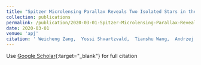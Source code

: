 ```yaml
---
title: "Spitzer Microlensing Parallax Reveals Two Isolated Stars in the Galactic Bulge"
collection: publications
permalink: /publication/2020-03-01-Spitzer-Microlensing-Parallax-Reveals-Two-Isolated-Stars-in-the-Galactic-Bulge
date: 2020-03-01
venue: 'apj'
citation: ' Weicheng Zang,  Yossi Shvartzvald,  Tianshu Wang,  Andrzej Udalski,  Chung-Uk Lee,  Takahiro Sumi,  Jesper Skottfelt,  Shun-Sheng Li,  Shude Mao,  Wei Zhu,  Jennifer Yee,  Sebastiano Calchi Novati,  Charles Beichman,  Geoffery Bryden,  Sean Carey,  B. Gaudi,  Calen Henderson,  Przemek Mróz,  Jan Skowron,  Radoslaw Poleski,  Michał Szymański,  Igor Soszyński,  Paweł Pietrukowicz,  Szymon Kozłowski,  Krzysztof Ulaczyk,  Krzysztof Rybicki,  Patryk Iwanek,  Etienne Bachelet,  Grant Christie,  Jonathan Green,  Steve Hennerley,  Dan Maoz,  Tim Natusch,  Richard Pogge,  Rachel Street,  Yiannis Tsapras,  Michael Albrow,  Sun-Ju Chung,  Andrew Gould,  Cheongho Han,  Kyu-Ha Hwang,  Youn Jung,  Yoon-Hyun Ryu,  In-Gu Shin,  Sang-Mok Cha,  Dong-Jin Kim,  Hyoun-Woo Kim,  Seung-Lee Kim,  Dong-Joo Lee,  Yongseok Lee,  Byeong-Gon Park,  Ian Bond,  Fumio Abe,  Richard Barry,  David Bennett,  Aparna Bhattacharya,  Martin Donachie,  Akihiko Fukui,  Yuki Hirao,  Yoshitaka Itow,  Iona Kondo,  Naoki Koshimoto,  Man Alex Li,  Yutaka Matsubara,  Yasushi Muraki,  Shota Miyazaki,  Masayuki Nagakane,  Clément Ranc,  Nicholas Rattenbury,  Haruno Suematsu,  Denis Sullivan,  Daisuke Suzuki,  Paul Tristram,  Atsunori Yonehara,  Martin Dominik,  Markus Hundertmark,  Uffe Jørgensen,  Sohrab Rahvar,  Sedighe Sajadian,  Colin Snodgrass,  Valerio Bozza,  Martin Burgdorf,  Daniel Evans,  R. Figuera Jaimes,  Yuri Fujii,  Luigi Mancini,  Penelope Longa-Peña,  Christiane Helling,  Nuno Peixinho,  Markus Rabus,  John Southworth,  Eduardo Unda-Sanzana,  Carolina von Essen, &quot;Spitzer Microlensing Parallax Reveals Two Isolated Stars in the Galactic Bulge.&quot; apj, 2020.'
---
```

Use [Google Scholar](https://scholar.google.com/scholar?q=Spitzer+Microlensing+Parallax+Reveals+Two+Isolated+Stars+in+the+Galactic+Bulge){:target="_blank"} for full citation